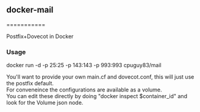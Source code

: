 ## docker-mail
===========

Postfix+Dovecot in Docker


### Usage
docker run -d -p 25:25 -p 143:143 -p 993:993 cpuguy83/mail

You'll want to provide your own main.cf and dovecot.conf, this will just use the postfix default.<br />
For conveneince the configurations are available as a volume. <br />
You can edit these directly by doing "docker inspect $container_id" and look for the Volume json node.
